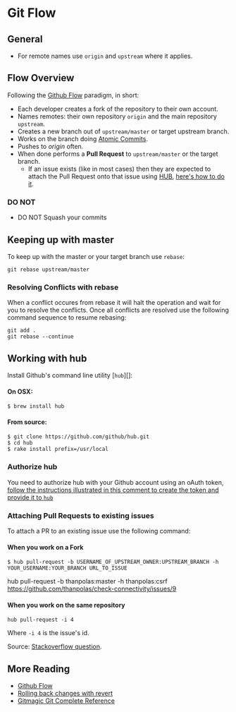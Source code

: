 # Git Flow

## General

* For remote names use `origin` and `upstream` where it applies.

## Flow Overview

Following the [Github Flow][] paradigm, in short:

* Each developer creates a fork of the repository to their own account.
* Names remotes: their own repository `origin` and the main repository `upstream`.
* Creates a new branch out of `upstream/master` or target upstream branch.
* Works on the branch doing [Atomic Commits](http://en.wikipedia.org/wiki/Atomic_commit).
* Pushes to *origin* often.
* When done performs a **Pull Request** to `upstream/master` or the target branch.
  * If an issue exists (like in most cases) then they are expected to attach the Pull Request onto that issue using [HUB][], [here's how to do it](#working-with-hub).

### DO NOT

* DO NOT Squash your commits

## Keeping up with master

To keep up with the master or your target branch use `rebase`:

```
git rebase upstream/master
```

### Resolving Conflicts with rebase

When a conflict occures from rebase it will halt the operation and wait for you to resolve the conflicts. Once all conflicts are resolved use the following command sequence to resume rebasing:

```shell
git add .
git rebase --continue
```

## Working with hub

Install Github's command line utility [`hub`][]:

#### On OSX:

```shell
$ brew install hub
```

#### From source:

```shell
$ git clone https://github.com/github/hub.git
$ cd hub
$ rake install prefix=/usr/local
```

### Authorize hub

You need to authorize hub with your Github account using an oAuth token, [follow the instructions illustrated in this comment to create the token and provide it to `hub`](https://github.com/github/hub/issues/491#issuecomment-35631300)

### Attaching Pull Requests to existing issues

To attach a PR to an existing issue use the following command:

#### When you work on a Fork

```shell
$ hub pull-request -b USERNAME_OF_UPSTREAM_OWNER:UPSTREAM_BRANCH -h YOUR_USERNAME:YOUR_BRANCH URL_TO_ISSUE
```

hub pull-request -b thanpolas:master -h thanpolas:csrf https://github.com/thanpolas/check-connectivity/issues/9

#### When you work on the same repository

```shell
hub pull-request -i 4
```

Where `-i 4` is the issue's id.

Source: [Stackoverflow question](http://stackoverflow.com/questions/4528869/how-do-you-attach-a-new-pull-request-to-an-existing-issue-on-github).

## More Reading

* [Github Flow][]
* [Rolling back changes with revert](http://gitready.com/intermediate/2009/03/16/rolling-back-changes-with-revert.html)
* [Gitmagic Git Complete Reference](http://www-cs-students.stanford.edu/~blynn/gitmagic/)

[Github Flow]: http://scottchacon.com/2011/08/31/github-flow.html
[hub]: http://hub.github.com/

